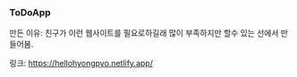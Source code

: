 ### ToDoApp

만든 이유: 친구가 이런 웹사이트를 필요로하길래 많이 부족하지만 할수 있는 선에서 만들어봄.

링크: https://hellohyongpyo.netlify.app/
